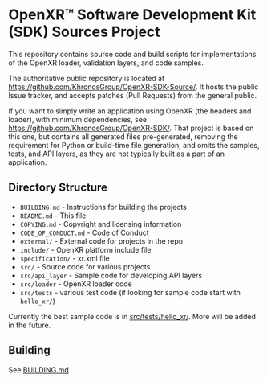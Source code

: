 # OpenXR™ Software Development Kit (SDK) Sources Project

<!--
Copyright (c) 2017-2020 The Khronos Group Inc

SPDX-License-Identifier: CC-BY-4.0
-->

This repository contains source code and build scripts for implementations
of the OpenXR loader, validation layers, and code samples.

The authoritative public repository is located at
<https://github.com/KhronosGroup/OpenXR-SDK-Source/>.
It hosts the public Issue tracker, and accepts patches (Pull Requests) from the
general public.

If you want to simply write an application using OpenXR (the headers and loader),
with minimum dependencies,
see <https://github.com/KhronosGroup/OpenXR-SDK/>.
That project is based on this one, but contains all generated files pre-generated,
removing the requirement for Python or build-time file generation,
and omits the samples, tests, and API layers, as they are not typically built as a part of an application.

## Directory Structure

- `BUILDING.md` - Instructions for building the projects
- `README.md` - This file
- `COPYING.md` - Copyright and licensing information
- `CODE_OF_CONDUCT.md` - Code of Conduct
- `external/` - External code for projects in the repo
- `include/` - OpenXR platform include file
- `specification/` - xr.xml file
- `src/` - Source code for various projects
- `src/api_layer` - Sample code for developing API layers
- `src/loader` - OpenXR loader code
- `src/tests` - various test code (if looking for sample code start with `hello_xr/`)

Currently the best sample code is in [src/tests/hello_xr/](https://github.com/KhronosGroup/OpenXR-SDK-Source/tree/master/src/tests/hello_xr).  More will be added in the future.

## Building

See [BUILDING.md](https://github.com/KhronosGroup/OpenXR-SDK-Source/blob/master/BUILDING.md)
